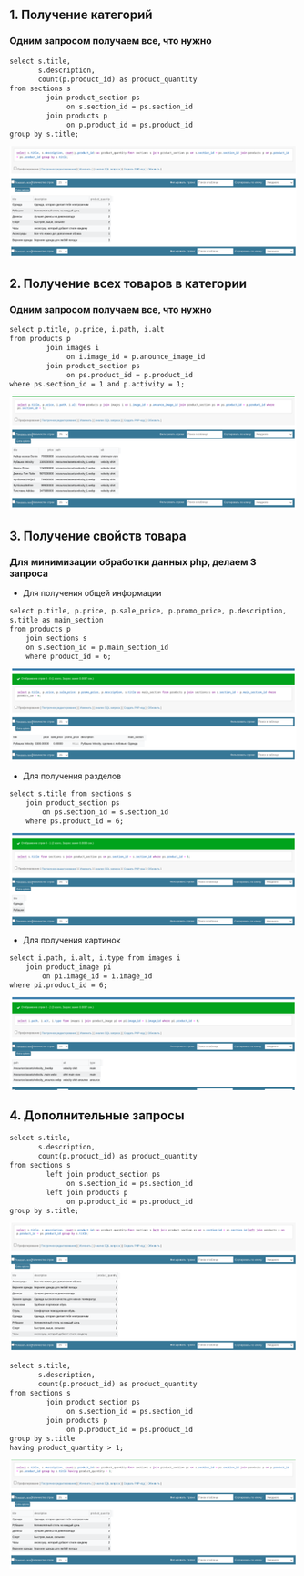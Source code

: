 ## 1. Получение категорий

###  Одним запросом получаем все, что нужно

```mysql
select s.title,
       s.description,
       count(p.product_id) as product_quantity
from sections s
         join product_section ps
              on s.section_id = ps.section_id
         join products p
              on p.product_id = ps.product_id
group by s.title;
```

![task 1](./images/task_1.png)

## 2. Получение всех товаров в категории

### Одним запросом получаем все, что нужно

```mysql
select p.title, p.price, i.path, i.alt
from products p
         join images i
              on i.image_id = p.anounce_image_id
         join product_section ps
              on ps.product_id = p.product_id
where ps.section_id = 1 and p.activity = 1;
```

![task 2](./images/task_2.png)

## 3. Получение свойств товара

### Для минимизации обработки данных php, делаем 3 запроса

- Для получения общей информации

```mysql
select p.title, p.price, p.sale_price, p.promo_price, p.description, s.title as main_section
from products p
	join sections s
    on s.section_id = p.main_section_id
    where product_id = 6;
```

![task 3 info](./images/task_3_info.png)

- Для получения разделов

```mysql
select s.title from sections s
	join product_section ps
        on ps.section_id = s.section_id
    where ps.product_id = 6;
```

![task 3 sections](./images/task_3_sections.png)

- Для получения картинок

```mysql
select i.path, i.alt, i.type from images i
    join product_image pi
        on pi.image_id = i.image_id
where pi.product_id = 6;
```

![task 3 info](./images/task_3_images.png)

## 4. Дополнительные запросы

```mysql
select s.title,
       s.description,
       count(p.product_id) as product_quantity
from sections s
         left join product_section ps
              on s.section_id = ps.section_id
         left join products p
              on p.product_id = ps.product_id
group by s.title;
```

![task 4 a](./images/another_1.png)

```mysql
select s.title,
       s.description,
       count(p.product_id) as product_quantity
from sections s
         join product_section ps
              on s.section_id = ps.section_id
         join products p
              on p.product_id = ps.product_id
group by s.title
having product_quantity > 1;
```

![task 4 b](./images/another_2.png)
